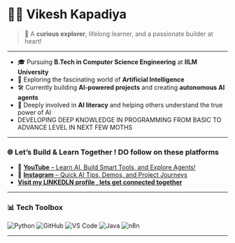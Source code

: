 # 👨‍💻 Vikesh Kapadiya

> 🚀 A **curious explorer**, lifelong learner, and a passionate builder at heart!

---

- 🎓 Pursuing **B.Tech in Computer Science Engineering** at **IILM University**  
- 🤖 Exploring the fascinating world of **Artificial Intelligence**  
- 🛠️ Currently building **AI-powered projects** and creating **autonomous AI agents**  
- 🧠 Deeply involved in **AI literacy** and helping others understand the true power of AI
- DEVELOPING DEEP KNOWLEDGE IN PROGRAMMING FROM BASIC TO ADVANCE LEVEL IN NEXT FEW MOTHS 

---

### 🌐 Let’s Build & Learn Together ! DO follow on these platforms 

- 🎥 [**YouTube** – Learn AI, Build Smart Tools, and Explore Agents!](https://youtube.com/shorts/FG4l33LbcO4?si=APZzc27XjO9pXsn5)  
- 📸 [**Instagram** – Quick AI Tips, Demos, and Project Journeys](https://www.instagram.com/reel/DKlalhbNQpd/?utm_source=ig_web_copy_link&igsh=aDN6YXdlaXRvM2Nm)
- [**Visit my LINKEDLN profile , lets get connected together**](https://www.linkedin.com/in/vikesh-kapadiya-8a071b311/)

---

### 📊 Tech Toolbox

![Python](https://img.shields.io/badge/Python-3670A0?style=for-the-badge&logo=python&logoColor=white)
![GitHub](https://img.shields.io/badge/GitHub-181717?style=for-the-badge&logo=github&logoColor=white)
![VS Code](https://img.shields.io/badge/VS%20Code-007ACC?style=for-the-badge&logo=visual-studio-code&logoColor=white)
![Java](https://img.shields.io/badge/Java-007396?style=for-the-badge&logo=java&logoColor=white)
![n8n](https://img.shields.io/badge/n8n-EF652A?style=for-the-badge&logo=n8n&logoColor=white)

---
